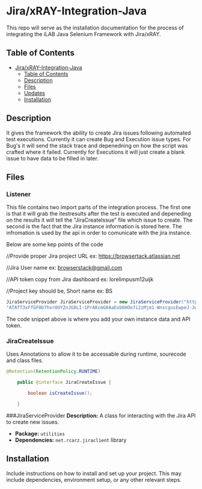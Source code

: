 # Jira/xRAY-Integration-Java 

This repo will serve as the installation documentation for the process of integrating the iLAB Java Selenium Framework with Jira/xRAY.

## Table of Contents

- [Jira/xRAY-Integration-Java ](#project-title)
  - [Table of Contents](#table-of-contents)
  - [Description](#description)
  - [Files](#files)
  - [Updates](#updates)
  - [Installation](#installation)

## Description

 It gives the framework the ability to create Jira issues following automated test executions. Currently it can create Bug and Execution issue types. For Bug's it will send the stack trace and depenedning on how the script was crafted where it failed. Currently for Executions it will just create a blank issue to have data to be filled in later. 

 ## Files

  ### Listener
  This file contains two import parts of the integration process. The first one is that it will grab the itestresults after the test is executed and depeneding on the results it will tell the "JiraCreateIssue" file which issue to create. The second is the fact that the Jira instance information is stored here. The infromation is used by the api in order to comunicate with the jira instance. 

  Below are some kep points of the code
  
  
//Provide proper Jira project URL ex: https://browsertack.atlassian.net

//Jira User name ex: browserstack@gmail.com

//API token copy from Jira dashboard ex: lorelimpusm12uijk

//Project key should be, Short name ex: BS
  ```java
JiraServiceProvider JiraServiceProvider = new JiraServiceProvider("https://ilabpoc.atlassian.net/","daniel.goelz@ilabqa.com",
"ATATT3xFfGF0b7hxrOUYZnJG8LI-1PrAKcmG6AaEob6HOo7i2zMjm1-WnscgusEwpeJ-JwW-coRjN4UfxAFWir_eIt6SenYzYC_V2oxrfukfRWoSKt5", "JWXI");

```
The code snippet above is where you add your own instance data and API token.

### JiraCreateIssue
Uses Annotations to allow it to be accessable during runtime, sourecode and class files.
```java
@Retention(RetentionPolicy.RUNTIME)

    public @interface JiraCreateIssue {

        boolean isCreateIssue();

    }

```

###JiraServiceProvider
**Description:** A class for interacting with the Jira API to create new issues.
- **Package:** `utilities`
- **Dependencies:** `net.rcarz.jiraclient` library








## Installation

Include instructions on how to install and set up your project. This may include dependencies, environment setup, or any other relevant steps.
